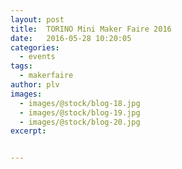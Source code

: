 ```yaml
---
layout: post
title:  TORINO Mini Maker Faire 2016
date:   2016-05-28 10:20:05
categories:
  - events
tags:
  - makerfaire
author: plv
images:
  - images/@stock/blog-18.jpg
  - images/@stock/blog-19.jpg
  - images/@stock/blog-20.jpg
excerpt:


---
```

